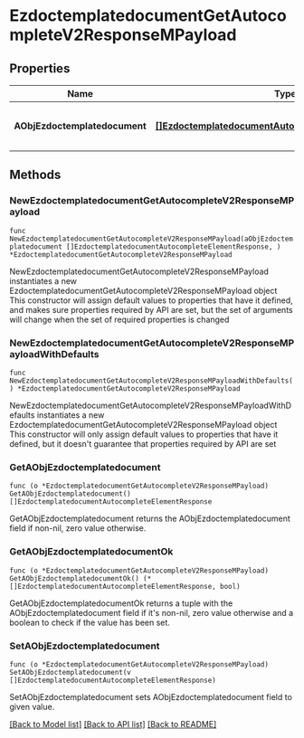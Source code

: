 # EzdoctemplatedocumentGetAutocompleteV2ResponseMPayload

## Properties

Name | Type | Description | Notes
------------ | ------------- | ------------- | -------------
**AObjEzdoctemplatedocument** | [**[]EzdoctemplatedocumentAutocompleteElementResponse**](EzdoctemplatedocumentAutocompleteElementResponse.md) | An array of Ezdoctemplatedocument autocomplete element response. | 

## Methods

### NewEzdoctemplatedocumentGetAutocompleteV2ResponseMPayload

`func NewEzdoctemplatedocumentGetAutocompleteV2ResponseMPayload(aObjEzdoctemplatedocument []EzdoctemplatedocumentAutocompleteElementResponse, ) *EzdoctemplatedocumentGetAutocompleteV2ResponseMPayload`

NewEzdoctemplatedocumentGetAutocompleteV2ResponseMPayload instantiates a new EzdoctemplatedocumentGetAutocompleteV2ResponseMPayload object
This constructor will assign default values to properties that have it defined,
and makes sure properties required by API are set, but the set of arguments
will change when the set of required properties is changed

### NewEzdoctemplatedocumentGetAutocompleteV2ResponseMPayloadWithDefaults

`func NewEzdoctemplatedocumentGetAutocompleteV2ResponseMPayloadWithDefaults() *EzdoctemplatedocumentGetAutocompleteV2ResponseMPayload`

NewEzdoctemplatedocumentGetAutocompleteV2ResponseMPayloadWithDefaults instantiates a new EzdoctemplatedocumentGetAutocompleteV2ResponseMPayload object
This constructor will only assign default values to properties that have it defined,
but it doesn't guarantee that properties required by API are set

### GetAObjEzdoctemplatedocument

`func (o *EzdoctemplatedocumentGetAutocompleteV2ResponseMPayload) GetAObjEzdoctemplatedocument() []EzdoctemplatedocumentAutocompleteElementResponse`

GetAObjEzdoctemplatedocument returns the AObjEzdoctemplatedocument field if non-nil, zero value otherwise.

### GetAObjEzdoctemplatedocumentOk

`func (o *EzdoctemplatedocumentGetAutocompleteV2ResponseMPayload) GetAObjEzdoctemplatedocumentOk() (*[]EzdoctemplatedocumentAutocompleteElementResponse, bool)`

GetAObjEzdoctemplatedocumentOk returns a tuple with the AObjEzdoctemplatedocument field if it's non-nil, zero value otherwise
and a boolean to check if the value has been set.

### SetAObjEzdoctemplatedocument

`func (o *EzdoctemplatedocumentGetAutocompleteV2ResponseMPayload) SetAObjEzdoctemplatedocument(v []EzdoctemplatedocumentAutocompleteElementResponse)`

SetAObjEzdoctemplatedocument sets AObjEzdoctemplatedocument field to given value.



[[Back to Model list]](../README.md#documentation-for-models) [[Back to API list]](../README.md#documentation-for-api-endpoints) [[Back to README]](../README.md)


